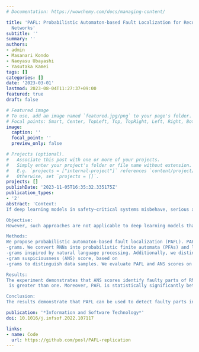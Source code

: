 ```yaml
---
# Documentation: https://wowchemy.com/docs/managing-content/

title: 'PAFL: Probabilistic Automaton-based Fault Localization for Recurrent Neural
  Networks'
subtitle: ''
summary: ''
authors:
- admin
- Masanari Kondo
- Naoyasu Ubayashi
- Yasutaka Kamei
tags: []
categories: []
date: '2023-03-01'
lastmod: 2023-08-04T11:27:37+09:00
featured: true
draft: false

# Featured image
# To use, add an image named `featured.jpg/png` to your page's folder.
# Focal points: Smart, Center, TopLeft, Top, TopRight, Left, Right, BottomLeft, Bottom, BottomRight.
image:
  caption: ''
  focal_point: ''
  preview_only: false

# Projects (optional).
#   Associate this post with one or more of your projects.
#   Simply enter your project's folder or file name without extension.
#   E.g. `projects = ["internal-project"]` references `content/project/deep-learning/index.md`.
#   Otherwise, set `projects = []`.
projects: []
publishDate: '2023-11-05T16:35:32.335175Z'
publication_types:
- '2'
abstract: 'Context:
If deep learning models in safety–critical systems misbehave, serious accidents may occur. Previous studies have proposed approaches to overcome such misbehavior by detecting and modifying the responsible faulty parts in deep learning models. For example, fault localization has been applied to deep neural networks to detect neurons that cause misbehavior.

Objective:
However, such approaches are not applicable to deep learning models that have internal states, which change dynamically based on the input data samples (e.g., recurrent neural networks (RNNs)). Hence, we propose a new fault localization approach to be applied to RNNs.

Methods:
We propose probabilistic automaton-based fault localization (PAFL). PAFL enables developers to detect faulty parts even in RNNs by computing suspiciousness scores with fault localization using 
-grams. We convert RNNs into probabilistic finite automata (PFAs) and localize faulty sequences of state transitions on PFAs. To consider various sequences and to detect faulty ones more precisely, we use 
-grams inspired by natural language processing. Additionally, we distinguish data samples related to the misbehavior to evaluate PAFL. We also propose a novel suspiciousness score, average 
-gram suspiciousness (ANS) score, based on 
-grams to distinguish data samples. We evaluate PAFL and ANS scores on eight publicly available datasets on three RNN variants: simple recurrent neural network, gated recurrent units, and long short-term memory.

Results:
The experiment demonstrates that ANS scores identify faulty parts of RNNs when 
 is greater than one. Moreover, PAFL is statistically significantly better and has large effect sizes compared to state-of-the-art fault localization in terms of distinguishing data samples related to the misbehavior. Specifically, PAFL is better in 66.74% of the experimental settings.

Conclusion:
The results demonstrate that PAFL can be used to detect faulty parts in RNNs. Hence, in future studies, PAFL can be used as a baseline for fault localization in RNNs.'

publication: '*Information and Software Technology*'
doi: 10.1016/j.infsof.2022.107117

links:
- name: Code
  url: https://github.com/posl/PAFL-replication
---
```

